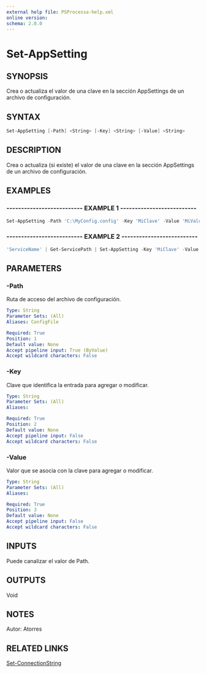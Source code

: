 ```yaml
---
external help file: PSProcessa-help.xml
online version: 
schema: 2.0.0
---
```


# Set-AppSetting

## SYNOPSIS
Crea o actualiza el valor de una clave en la sección AppSettings de un archivo de configuración.

## SYNTAX

```powershell
Set-AppSetting [-Path] <String> [-Key] <String> [-Value] <String>
```

## DESCRIPTION
Crea o actualiza (si existe) el valor de una clave en la sección AppSettings de un archivo de configuración.

## EXAMPLES

### -------------------------- EXAMPLE 1 --------------------------
```powershell
Set-AppSetting -Path 'C:\MyConfig.config' -Key 'MiClave' -Value 'MiValor'
```

### -------------------------- EXAMPLE 2 --------------------------
```powershell
'ServiceName' | Get-ServicePath | Set-AppSetting -Key 'MiClave' -Value 'MiValor'
```

## PARAMETERS

### -Path
Ruta de acceso del archivo de configuración.

```yaml
Type: String
Parameter Sets: (All)
Aliases: ConfigFile

Required: True
Position: 1
Default value: None
Accept pipeline input: True (ByValue)
Accept wildcard characters: False
```

### -Key
Clave que identifica la entrada para agregar o modificar.

```yaml
Type: String
Parameter Sets: (All)
Aliases: 

Required: True
Position: 2
Default value: None
Accept pipeline input: False
Accept wildcard characters: False
```

### -Value
Valor que se asocia con la clave para agregar o modificar.

```yaml
Type: String
Parameter Sets: (All)
Aliases: 

Required: True
Position: 3
Default value: None
Accept pipeline input: False
Accept wildcard characters: False
```

## INPUTS

Puede canalizar el valor de Path.

## OUTPUTS

Void

## NOTES
Autor: Atorres

## RELATED LINKS

[Set-ConnectionString](Set-ConnectionString.md)

